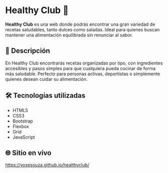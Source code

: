 # Healthy Club 🥑

**Healthy Club** es una web donde podrás encontrar una gran variedad de recetas saludables, tanto dulces como saladas. Ideal para quienes buscan mantener una alimentación equilibrada sin renunciar al sabor.

## 🧾 Descripción

En Healthy Club encontrarás recetas organizadas por tipo, con ingredientes accesibles y pasos simples para que cualquiera pueda cocinar de forma más saludable. Perfecto para personas activas, deportistas o simplemente quienes desean cuidar su alimentación.

## 🛠️ Tecnologías utilizadas

- HTML5
- CSS3
- Bootstrap
- Flexbox
- Grid
- JavaScript

## 🌐 Sitio en vivo
https://yosesouza.github.io/healthyclub/

